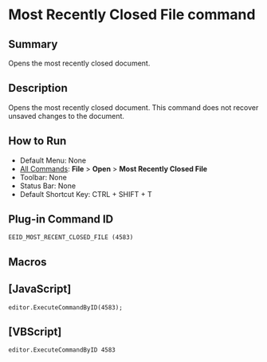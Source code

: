# Most Recently Closed File command

## Summary

Opens the most recently closed document.

## Description

Opens the most recently closed document. This command does not recover unsaved changes to the document.

## How to Run

- Default Menu: None
- [All Commands](../tools/all_commands): **File** \> **Open**
\> **Most Recently Closed File**
- Toolbar:
None
- Status Bar: None
- Default Shortcut Key: CTRL + SHIFT + T

## Plug-in Command ID

```
EEID_MOST_RECENT_CLOSED_FILE (4583)```

## Macros

## \[JavaScript\]

```
editor.ExecuteCommandByID(4583);
```

## \[VBScript\]

```
editor.ExecuteCommandByID 4583
```
